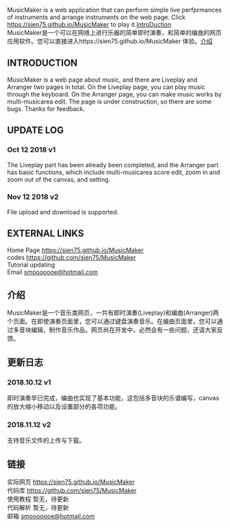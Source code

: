 MusicMaker is a web application that can perform simple live perfprmances of instruments and arrange instruments on the web page. Click https://sien75.github.io/MusicMaker to play it.[IntroDuction](#INTRODUCTION)  
MusicMaker是一个可以在网络上进行乐器的简单即时演奏，和简单的编曲的网页应用软件。您可以直接进入https://sien75.github.io/MusicMaker 体验。[介绍](#介绍)

## INTRODUCTION
MusicMaker is a web page about music, and there are Liveplay and Arranger two pages in total. On the Liveplay page, you can play music through the keyboard. On the Arranger page, you can make music works by multi-musicarea edit. The page is under construction, so there are some bugs. Thanks for feedback.

## UPDATE LOG
### Oct 12 2018 v1
The Liveplay part has been already been completed, and the Arranger part has basic functions, which include multi-musicarea score edit, zoom in and zoom out of the canvas, and setting.
### Nov 12 2018 v2
File upload and download is supported.


## EXTERNAL LINKS
Home Page https://sien75.github.io/MusicMaker  
codes https://github.com/sien75/MusicMaker  
Tutorial updating  
Email smooooooe@hotmail.com

## 介绍
MusicMaker是一个音乐类网页，一共有即时演奏(Liveplay)和编曲(Arranger)两个页面。在即使演奏页面里，您可以通过键盘演奏音乐。在编曲页面里，您可以通过多音块编辑，制作音乐作品。网页尚在开发中，必然会有一些问题，还请大家反馈。

## 更新日志
### 2018.10.12 v1
即时演奏早已完成，编曲也实现了基本功能，这包括多音块的乐谱编写，canvas的放大缩小移动以及设置部分的各项功能。
### 2018.11.12 v2
支持音乐文件的上传与下载。


## 链接
实际网页 https://sien75.github.io/MusicMaker  
代码库 https://github.com/sien75/MusicMaker  
使用教程 暂无，待更新  
代码解析 暂无，待更新  
邮箱 smooooooe@hotmail.com
